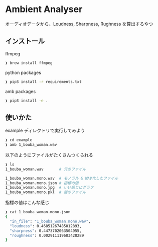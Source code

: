 
# Ambient Analyser
オーディオデータから、Loudness, Sharpness, Rughness を算出するやつ


## インストール

ffmpeg

```sh
❯ brew install ffmpeg
```

python packages

```sh
❯ pip3 install -r requirements.txt
```

amb packages

```sh
❯ pip3 install -e .
```

## 使いかた

example ディレクトリで実行してみよう

```sh
❯ cd example
❯ amb 1_bouba_woman.wav
```

以下のようにファイルがたくさんつくられる

```sh
❯ ls
1_bouba_woman.wav 		# 元のファイル

1_bouba_woman.mono.wav	# モノラル & WAV化したファイル
1_bouba_woman.mono.json # 指標の値
1_bouba_woman.mono.jpg  # いい感じにグラフ
1_bouba_woman.mono.pkl	# 謎のファイル
```

指標の値はこんな感じ

```sh
❯ cat 1_bouba_woman.mono.json 
{
  "in_file": "1_bouba_woman.mono.wav",
  "loudness": 0.46851267485012893,
  "sharpness": 0.4473702063504955,
  "roughness": 0.002911119683428289
}
```

